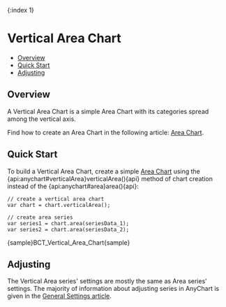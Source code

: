 {:index 1}
# Vertical Area Chart

* [Overview](#overview)
* [Quick Start](#quick_start)
* [Adjusting](#adjusting)

## Overview

A Vertical Area Chart is a simple Area Chart with its categories spread among the vertical axis.

Find how to create an Area Chart in the following article: [Area Chart](../Area_Chart).

## Quick Start

To build a Vertical Area Chart, create a simple [Area Chart](../Area_Chart) using the {api:anychart#verticalArea}verticalArea(){api} method of chart creation instead of the {api:anychart#area}area(){api}:

```
// create a vertical area chart
var chart = chart.verticalArea();

// create area series
var series1 = chart.area(seriesData_1);
var series2 = chart.area(seriesData_2);
```

{sample}BCT\_Vertical\_Area\_Chart{sample}

## Adjusting

The Vertical Area series' settings are mostly the same as Area series' settings. The majority of information about adjusting series in AnyChart is given in the [General Settings article](../../General_Settings).